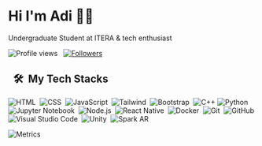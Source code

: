 Hi I'm Adi 👋🏻
=
Undergraduate Student at ITERA & tech enthusiast
 <p align="left">
  <img src="https://komarev.com/ghpvc/?username=adislksn&color=blueviolet" alt="Profile views" />
  &nbsp;
  <a href="https://github.com/adislksn?tab=followers">
    <img src="https://img.shields.io/github/followers/adislksn?style=social" alt="Followers" />
  </a>
</p>

&nbsp;
🛠️ &nbsp;My Tech Stacks
---
![HTML](https://img.shields.io/badge/-HTML-0D1117?style=flat&logo=HTML5)&nbsp;
![CSS](https://img.shields.io/badge/-CSS-0D1117?style=flat&logo=CSS3&logoColor=1572B6)&nbsp;
![JavaScript](https://img.shields.io/badge/-JavaScript-0D1117?style=flat&logo=javascript)&nbsp;
![Tailwind](https://img.shields.io/badge/-Tailwind_CSS-0D1117?style=flat&logo=tailwind-css)&nbsp;
![Bootstrap](https://img.shields.io/badge/-Bootstrap-0D1117?style=flat&logo=bootstrap)&nbsp;
![C++](https://img.shields.io/badge/C%2B%2B-0D1117?style=flat&logo=c%2B%2B&logoColor=blue)
![Python](https://img.shields.io/badge/-Python-0D1117?style=flat&logo=python)&nbsp;
![Jupyter Notebook](https://img.shields.io/badge/-Jupyter%20Notebook-0D1117?style=flat&logo=jupyter)&nbsp;
![Node.js](https://img.shields.io/badge/-Node.js-0D1117?style=flat&logo=node.js)&nbsp;
![React Native](https://img.shields.io/badge/-React%20Native-0D1117?style=flat&logo=react)&nbsp;
![Docker](https://img.shields.io/badge/-Docker-0D1117?style=flat&logo=docker)&nbsp;
![Git](https://img.shields.io/badge/-Git-0D1117?style=flat&logo=git)&nbsp;
![GitHub](https://img.shields.io/badge/-GitHub-0D1117?style=flat&logo=github)&nbsp;
![Visual Studio Code](https://img.shields.io/badge/-VS%20Code-0D1117?style=flat&logo=visual-studio-code&logoColor=007ACC)&nbsp;
![Unity](https://img.shields.io/badge/-Unity-0D1117?style=flat&logo=unity)&nbsp;
![Spark AR](https://img.shields.io/badge/-Spark%20AR-0D1117?style=flat&logo=spark-ar&logoColor=turquoise)&nbsp;
&nbsp;

<img src="https://metrics.lecoq.io/adislksn?template=classic&base.header=0&base.activity=0&base.community=0&base.repositories=0&base.metadata=0&achievements=1&base=header%2C%20activity%2C%20community%2C%20repositories%2C%20metadata&base.indepth=false&base.hireable=false&base.skip=false&achievements=false&achievements.threshold=C&achievements.secrets=true&achievements.display=compact&achievements.limit=0&config.timezone=Asia%2FJakarta" alt="Metrics">
